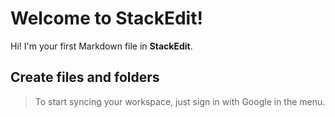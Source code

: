 # Welcome to StackEdit!
Hi! I'm your first Markdown file in **StackEdit**. 
## Create files and folders
> To start syncing your workspace, just sign in with Google in the menu.
